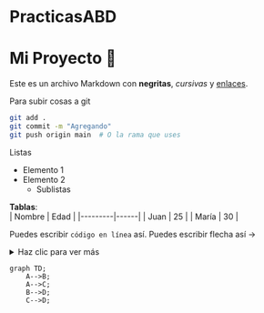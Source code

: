 # PracticasABD
# Mi Proyecto 🚀
Este es un archivo Markdown con **negritas**, _cursivas_ y [enlaces](https://github.com).

Para subir cosas a git
```bash
git add .
git commit -m "Agregando"
git push origin main  # O la rama que uses
```
Listas
- Elemento 1
- Elemento 2
  - Sublistas
 
**Tablas**:  
| Nombre  | Edad |
|---------|------|
| Juan    | 25   |
| María   | 30   |

Puedes escribir `código en línea` así.
Puedes escribir flecha así $\rightarrow$

<details>
  <summary>Haz clic para ver más</summary>
  Aquí está el contenido oculto.
</details>

```mermaid
graph TD;
    A-->B;
    A-->C;
    B-->D;
    C-->D;
